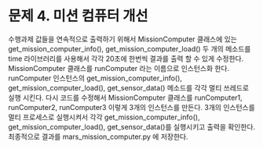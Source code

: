 # 문제 4. 미션 컴퓨터 개선
수행과제
값들을 연속적으로 출력하기 위해서 MissionComputer 클래스에 있는 get_mission_computer_info(), get_mission_computer_load() 두 개의 메소드를 time 라이브러리를 사용해서 각각 20초에 한번씩 결과를 출력 할 수 있게 수정한다.
MissionComputer 클래스를 runComputer 라는 이름으로 인스턴스화 한다.
runComputer 인스턴스의 get_mission_computer_info(), get_mission_computer_load(), get_sensor_data() 메소드를 각각 멀티 쓰레드로 실행 시킨다.
다시 코드를 수정해서 MissionComputer 클래스를 runComputer1, runComputer2, runComputer3 이렇게 3개의 인스턴스를 만든다.
3개의 인스턴스를 멀티 프로세스로 실행시켜서 각각 get_mission_computer_info(), get_mission_computer_load(), get_sensor_data()를 실행시키고 출력을 확인한다.
최종적으로 결과를 mars_mission_computer.py 에 저장한다.